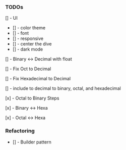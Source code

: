 ### TODOs

[] - UI

- [] - color theme
- [] - font
- [] - responsive
- [] - center the dive
- [] - dark mode

[] - Binary <-> Decimal with float

[] - Fix Oct to Decimal

[] - Fix Hexadecimal to Decimal

[] - include to decimal to binary, octal, and hexadecimal

[x] - Octal to Binary Steps

[x] - Binary <-> Hexa

[x] - Octal <-> Hexa

### Refactoring

- [] - Builder pattern
